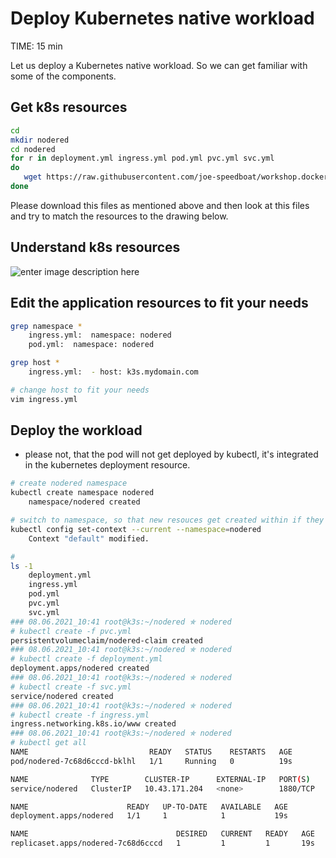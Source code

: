 # Deploy Kubernetes native workload
TIME: 15 min

Let us deploy a Kubernetes native workload.
So we can get familiar with some of the components.

## Get k8s resources
```bash
cd
mkdir nodered
cd nodered
for r in deployment.yml ingress.yml pod.yml pvc.yml svc.yml
do
   wget https://raw.githubusercontent.com/joe-speedboat/workshop.docker/main/files/k8s/nodered/$r
done
```
Please download this files as mentioned above and then look at this files and try to match the resources to the drawing below.


## Understand k8s resources 
![enter image description here](https://github.com/joe-speedboat/workshop.docker/raw/main/images/k8s_workload.png)

## Edit the application resources to fit your needs

```bash
grep namespace *
	ingress.yml:  namespace: nodered
	pod.yml:  namespace: nodered

grep host *
	ingress.yml:  - host: k3s.mydomain.com

# change host to fit your needs
vim ingress.yml
```

## Deploy the workload
- please not, that the pod will not get deployed by kubectl, it's integrated in the kubernetes deployment resource.
```bash
# create nodered namespace
kubectl create namespace nodered
	namespace/nodered created

# switch to namespace, so that new resouces get created within if they have not namespace defined within
kubectl config set-context --current --namespace=nodered
	Context "default" modified.

# 
ls -1
	deployment.yml
	ingress.yml
	pod.yml
	pvc.yml
	svc.yml
### 08.06.2021_10:41 root@k3s:~/nodered ✯ nodered 
# kubectl create -f pvc.yml
persistentvolumeclaim/nodered-claim created
### 08.06.2021_10:41 root@k3s:~/nodered ✯ nodered 
# kubectl create -f deployment.yml 
deployment.apps/nodered created
### 08.06.2021_10:41 root@k3s:~/nodered ✯ nodered 
# kubectl create -f svc.yml 
service/nodered created
### 08.06.2021_10:41 root@k3s:~/nodered ✯ nodered 
# kubectl create -f ingress.yml 
ingress.networking.k8s.io/www created
### 08.06.2021_10:41 root@k3s:~/nodered ✯ nodered 
# kubectl get all
NAME                           READY   STATUS    RESTARTS   AGE
pod/nodered-7c68d6cccd-bklhl   1/1     Running   0          19s

NAME              TYPE        CLUSTER-IP      EXTERNAL-IP   PORT(S)    AGE
service/nodered   ClusterIP   10.43.171.204   <none>        1880/TCP   14s

NAME                      READY   UP-TO-DATE   AVAILABLE   AGE
deployment.apps/nodered   1/1     1            1           19s

NAME                                 DESIRED   CURRENT   READY   AGE
replicaset.apps/nodered-7c68d6cccd   1         1         1       19s

```
<!--stackedit_data:
eyJoaXN0b3J5IjpbLTE3MjMwNTUyMzAsMTY4NzMwMTQwLC03MD
cwNTQyOTgsLTE2MjU0MTI4MzFdfQ==
-->